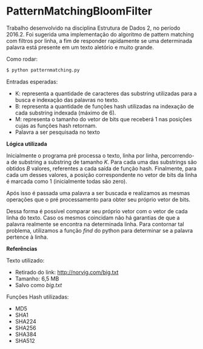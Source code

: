 # PatternMatchingBloomFilter

Trabalho desenvolvido na disciplina Estrutura de Dados 2, no período 2016.2. Foi sugerida uma implementação do algoritmo de pattern matching com filtros por linha, a fim de responder rapidamente se uma determinada palavra está presente em um texto aletório e muito grande.

Como rodar:
 ```sh
$ python patternmatching.py
```

Entradas esperadas:
   - K: representa a quantidade de caracteres das substring utilizadas para a busca e indexação das palavras no texto.
   - B: representa a quantidade de funções hash utilizadas na indexação de cada substring indexada (máximo de 6).
   - M: representa o tamanho do vetor de bits que receberá 1 nas posições cujas as funções hash retornam.
   - Palavra a ser pesquisada no texto

**Lógica utilizada**

Inicialmente o programa pré processa o texto, linha por linha, percorrendo-a de substring a substring de tamanho *K*. Para cada uma das substrings são obtidos *B* valores, referentes a cada saída de função hash. Finalmente, para cada um desses valores, a posição correspondente no vetor de bits da linha é marcada como 1 (inicialmente todas são zero).

Após isso é passada uma palavra a ser buscada e realizamos as mesmas operações que o pré processamento para obter seu próprio vetor de bits.

Dessa forma é possível comparar seu próprio vetor com o vetor de cada linha do texto. Caso os mesmos coincidam não há garantias de que a palavra realmente se encontra na determinada linha. Para contornar tal problema, utilizamos a função *find* do python para determinar se a palavra pertence à linha.

**Referências**

Texto utilizado:
  - Retirado do link: http://norvig.com/big.txt
  -	Tamanho: 6,5 MB
  -	Salvo como *big.txt*

Funções Hash utilizadas:
- MD5
- SHA1
- SHA224
- SHA256
- SHA384
- SHA512
